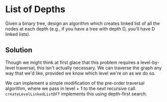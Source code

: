# List of Depths

Given a binary tree, design an algorithm which creates linked list of all the nodes at each depth (e.g., if you have
a tree with depth D, you'll have D linked lists).
 
## Solution
Though we might think at first glace that this problem requires a level-by-level traversal, this isn't actually
necessary. We can traverse the graph any way that we'd like, provided we know which level we're on as we do so.

We can implement a simple modification of the pre-order traversal algorithm, where we pass in level + 1 to the next
recursive call. `createLevelLinkedListDFT` implements this using depth-first search.

